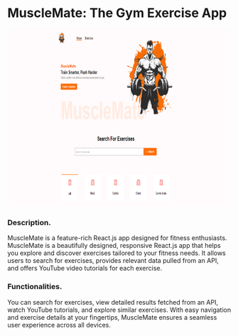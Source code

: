 # MuscleMate: The Gym Exercise App

<img src="./public/MuscleMate.PNG" style="height: 400px; width: 100%; border-radius: 10px" />

### Description.

MuscleMate is a feature-rich React.js app designed for fitness enthusiasts. MuscleMate is a beautifully designed, responsive React.js app that helps you explore and discover exercises tailored to your fitness needs. It allows users to search for exercises, provides relevant data pulled from an API, and offers YouTube video tutorials for each exercise.

### Functionalities.

You can search for exercises, view detailed results fetched from an API, watch YouTube tutorials, and explore similar exercises. With easy navigation and exercise details at your fingertips, MuscleMate ensures a seamless user experience across all devices.
